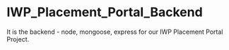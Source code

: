 # IWP_Placement_Portal_Backend
It is the backend - node, mongoose, express for our IWP Placement Portal Project.
